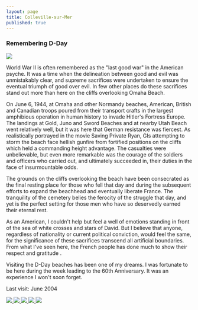 ```yaml
---
layout: page
title: Colleville-sur-Mer
published: true
---
```

<h3>Remembering D-Day</h3>

<img src='https://dl.dropboxusercontent.com/u/52804626/colleville-sur-mer/collevillesurmeryellowflower.jpg'/>

World War II is often remembered as the "last good war" in the American psyche. It was a time when the delineation between good and evil was unmistakably clear, and supreme sacrifices were undertaken to ensure the eventual triumph of good over evil. In few other places do these sacrifices stand out more than here on the cliffs overlooking Omaha Beach. 

On June 6, 1944, at Omaha and other Normandy beaches, American, British and Canadian troops poured from their transport crafts in the largest amphibious operation in human history to invade Hitler's Fortress Europe. The landings at Gold, Juno and Sword Beaches and at nearby Utah Beach went relatively well, but it was here that German resistance was fiercest. As realistically portrayed in the movie Saving Private Ryan, GIs attempting to storm the beach face hellish gunfire from fortified positions on the cliffs which held a commanding height advantage. The casualties were unbelievable, but even more remarkable was the courage of the soldiers and officers who carried out, and ultimately succeeded in, their duties in the face of insurmountable odds.

The grounds on the cliffs overlooking the beach have been consecrated as the final resting place for those who fell that day and during the subsequent efforts to expand the beachhead and eventually liberate France. The tranquility of the cemetery belies the ferocity of the struggle that day, and yet is the perfect setting for those men who have so deservedly earned their eternal rest. 

As an American, I couldn't help but feel a well of emotions standing in front of the sea of white crosses and stars of David. But I believe that anyone, regardless of nationality or current political conviction, would feel the same, for the significance of these sacrifices transcend all artificial boundaries. From what I've seen here, the French people has done much to show their respect and gratitude .

Visiting the D-Day beaches has been one of my dreams. I was fortunate to be here during the week leading to the 60th Anniversary. It was an experience I won't soon forget.

Last visit: June 2004<!-- Darkbox -->
<div class="darkbox">
<a href="https://dl.dropboxusercontent.com/u/52804626/colleville-sur-mer/collevillesurmerbackofcrosses.jpg" data-darkbox="colleville-sur-mer">
  <img src="https://dl.dropboxusercontent.com/u/52804626/colleville-sur-mer/thumbs/collevillesurmerbackofcrosses.jpg" />
</a>
<a href="https://dl.dropboxusercontent.com/u/52804626/colleville-sur-mer/collevillesurmerbottomofcross.jpg" data-darkbox="colleville-sur-mer">
  <img src="https://dl.dropboxusercontent.com/u/52804626/colleville-sur-mer/thumbs/collevillesurmerbottomofcross.jpg" />
</a>
<a href="https://dl.dropboxusercontent.com/u/52804626/colleville-sur-mer/collevillesurmercrosscloseup.jpg" data-darkbox="colleville-sur-mer">
  <img src="https://dl.dropboxusercontent.com/u/52804626/colleville-sur-mer/thumbs/collevillesurmercrosscloseup.jpg" />
</a>
<a href="https://dl.dropboxusercontent.com/u/52804626/colleville-sur-mer/collevillesurmerpinkflowers.jpg" data-darkbox="colleville-sur-mer">
  <img src="https://dl.dropboxusercontent.com/u/52804626/colleville-sur-mer/thumbs/collevillesurmerpinkflowers.jpg" />
</a>
<a href="https://dl.dropboxusercontent.com/u/52804626/colleville-sur-mer/collevillesurmeryellowflower.jpg" data-darkbox="colleville-sur-mer">
  <img src="https://dl.dropboxusercontent.com/u/52804626/colleville-sur-mer/thumbs/collevillesurmeryellowflower.jpg" />
</a>

</div>
<!-- End darkbox -->